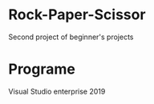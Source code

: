 # Rock-Paper-Scissor
Second project of beginner's projects 
# Programe 
Visual Studio enterprise 2019
